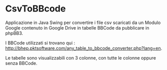 # CsvToBBcode
Applicazione in Java Swing per convertire i file csv scaricati da un Modulo Google contenuto in Google  Drive 
in tabelle BBCode da pubblicare in phpBB3. 

I BBCode utilizzati si trovano qui :
http://bhep.pktsoftware.com/any_table_to_bbcode_converter.php?lang=en.

Le tabelle sono visualizzabili con 3 colonne, con tutte le colonne oppure senza BBCode.

